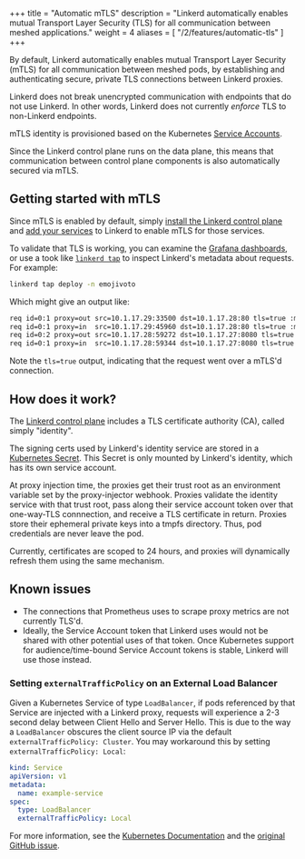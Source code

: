 +++
title = "Automatic mTLS"
description = "Linkerd automatically enables mutual Transport Layer Security (TLS) for all communication between meshed applications."
weight = 4
aliases = [
  "/2/features/automatic-tls"
]
+++

By default, Linkerd automatically enables mutual Transport Layer Security
(mTLS) for all communication between meshed pods, by establishing and
authenticating secure, private TLS connections between Linkerd proxies.

Linkerd does not break unencrypted communication with endpoints that do not use
Linkerd. In other words, Linkerd does not currently *enforce* TLS to
non-Linkerd endpoints.

mTLS identity is provisioned based on the Kubernetes [Service Accounts](https://kubernetes.io/docs/tasks/configure-pod-container/configure-service-account/).

Since the Linkerd control plane runs on the data plane, this means that
communication between control plane components is also automatically secured
via mTLS.

## Getting started with mTLS

Since mTLS is enabled by default, simply [install the Linkerd control
plane](https://linkerd.io/2/tasks/install/) and [add your
services](https://linkerd.io/2/tasks/adding-your-service/) to Linkerd to enable
mTLS for those services.

To validate that TLS is working, you can examine the [Grafana
dashboards](https://linkerd.io/2/features/dashboard/), or use a took like
[`linkerd tap`](https://linkerd.io/2/reference/cli/tap/) to inspect Linkerd's
metadata about requests. For example:

```bash
linkerd tap deploy -n emojivoto
```

Which might give an output like:

```bash
req id=0:1 proxy=out src=10.1.17.29:33500 dst=10.1.17.28:80 tls=true :method=GET :authority=web-svc.emojivoto:80 :path=/api/list
req id=0:1 proxy=in  src=10.1.17.29:45960 dst=10.1.17.28:80 tls=true :method=GET :authority=web-svc.emojivoto:80 :path=/api/list
req id=0:2 proxy=out src=10.1.17.28:59272 dst=10.1.17.27:8080 tls=true :method=POST :authority=emoji-svc.emojivoto:8080 :path=/emojivoto.v1.EmojiService/ListAll
req id=0:1 proxy=in  src=10.1.17.28:59344 dst=10.1.17.27:8080 tls=true :method=POST :authority=emoji-svc.emojivoto:8080 :path=/emojivoto.v1.EmojiService/ListAll
```

Note the `tls=true` output, indicating that the request went over a mTLS'd connection.

## How does it work?

The [Linkerd control plane](https://linkerd.io/2/reference/architecture/)
includes a TLS certificate authority (CA), called simply "identity".

The signing certs used by Linkerd's identity service are stored in a
[Kubernetes Secret](https://kubernetes.io/docs/concepts/configuration/secret/).
This Secret is only mounted by Linkerd's identity, which has its own service
account.

At proxy injection time, the proxies get their trust root as an environment
variable set by the proxy-injector webhook. Proxies validate the identity
service with that trust root, pass along their service account token over that
one-way-TLS connnection, and receive a TLS certificate in return. Proxies store
their ephemeral private keys into a tmpfs directory. Thus, pod credentials are
never leave the pod.

Currently, certificates are scoped to 24 hours, and proxies will dynamically
refresh them using the same mechanism.

## Known issues

* The connections that Prometheus uses to scrape proxy metrics are not currently TLS'd.
* Ideally, the Service Account token that Linkerd uses would not be shared with
  other potential uses of that token. Once Kubernetes support for
  audience/time-bound Service Account tokens is stable, Linkerd will use those
  instead.

### Setting `externalTrafficPolicy` on an External Load Balancer

Given a Kubernetes Service of type `LoadBalancer`, if pods referenced by that
Service are injected with a Linkerd proxy, requests will experience a 2-3
second delay between Client Hello and Server Hello. This is due to the way a
`LoadBalancer` obscures the client source IP via the default
`externalTrafficPolicy: Cluster`. You may workaround this by setting
`externalTrafficPolicy: Local`:

```yaml
kind: Service
apiVersion: v1
metadata:
  name: example-service
spec:
  type: LoadBalancer
  externalTrafficPolicy: Local
```

For more information, see the [Kubernetes Documentation][k8s-docs] and the
[original GitHub issue][l5d-issue].

[tls-issues]: https://github.com/linkerd/linkerd2/issues?q=is%3Aissue+is%3Aopen+label%3Aarea%2Ftls
[new-issue]: https://github.com/linkerd/linkerd2/issues/new/choose
[k8s-docs]: https://kubernetes.io/docs/tasks/access-application-cluster/create-external-load-balancer/
[l5d-issue]: https://github.com/linkerd/linkerd2/issues/1880
